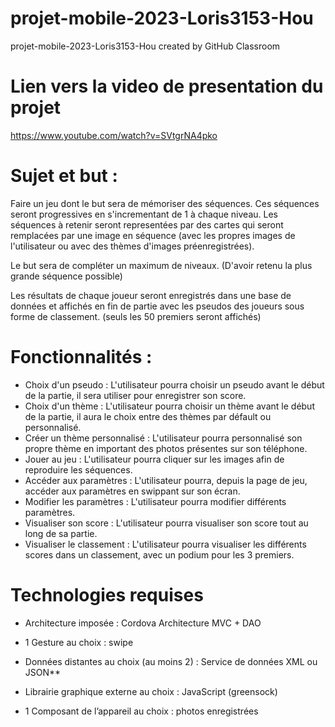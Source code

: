 # projet-mobile-2023-Loris3153-Hou
projet-mobile-2023-Loris3153-Hou created by GitHub Classroom

# Lien vers la video de presentation du projet

https://www.youtube.com/watch?v=SVtgrNA4pko

# Sujet et but : 

Faire un jeu dont le but sera de mémoriser des séquences. Ces séquences seront progressives en s'incrementant de 1 à chaque niveau. 
Les séquences à retenir seront representées par des cartes qui seront remplacées par une image en séquence (avec les propres images de l'utilisateur ou avec des thèmes d'images préenregistrées).

Le but sera de compléter un maximum de niveaux. (D'avoir retenu la plus grande séquence possible)

Les résultats de chaque joueur seront enregistrés dans une base de données et affichés en fin de partie avec les pseudos des joueurs sous forme de classement. (seuls les 50 premiers seront affichés)

# Fonctionnalités : 

- Choix d'un pseudo : L'utilisateur pourra choisir un pseudo avant le début de la partie, il sera utiliser pour enregistrer son score.
- Choix d'un thème : L'utilisateur pourra choisir un thème avant le début de la partie, il aura le choix entre des thèmes par défault ou personnalisé.
- Créer un thème personnalisé : L'utilisateur pourra personnalisé son propre thème en important des photos présentes sur son téléphone.
- Jouer au jeu : L'utilisateur pourra cliquer sur les images afin de reproduire les séquences.
- Accéder aux paramètres : L'utilisateur pourra, depuis la page de jeu, accéder aux paramètres en swippant sur son écran.
- Modifier les paramètres : L'utilisateur pourra modifier différents paramètres.
- Visualiser son score : L'utilisateur pourra visualiser son score tout au long de sa partie.
- Visualiser le classement : L'utilisateur pourra visualiser les différents scores dans un classement, avec un podium pour les 3 premiers.


# Technologies requises

- Architecture imposée : Cordova
    Architecture MVC + DAO 

- 1 Gesture au choix : 
    swipe

- Données distantes au choix (au moins 2) : 
    Service de données XML ou JSON**

- Librairie graphique externe au choix : 
    JavaScript (greensock) 

- 1 Composant de l’appareil au choix : 
    photos enregistrées

